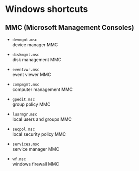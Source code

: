 # Windows shortcuts

## MMC (Microsoft Management Consoles)
- `devmgmt.msc`  
   device manager MMC
   
- `diskmgmt.msc`  
   disk management MMC
   
- `eventvwr.msc`  
   event viewer MMC
   
- `compmgmt.msc`  
   computer management MMC
   
- `gpedit.msc`  
   group policy MMC
   
- `lusrmgr.msc`  
   local users and groups MMC
   
- `secpol.msc`  
   local security policy MMC
   
- `services.msc`  
   service manager MMC
   
- `wf.msc`  
   windows firewall MMC
